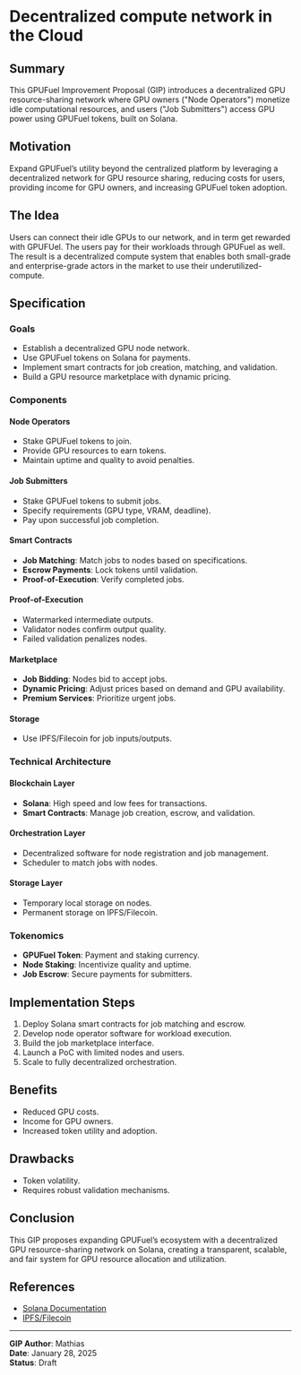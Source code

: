 # Decentralized compute network in the Cloud

## Summary
This GPUFuel Improvement Proposal (GIP) introduces a decentralized GPU resource-sharing network where GPU owners ("Node Operators") monetize idle computational resources, and users ("Job Submitters") access GPU power using GPUFuel tokens, built on Solana.

## Motivation
Expand GPUFuel’s utility beyond the centralized platform by leveraging a decentralized network for GPU resource sharing, reducing costs for users, providing income for GPU owners, and increasing GPUFuel token adoption.

## The Idea
Users can connect their idle GPUs to our network, and in term get rewarded with GPUFUel. The users pay for their workloads through GPUFuel as well. The result is a decentralized compute system that enables both small-grade and enterprise-grade actors in the market to use their underutilized-compute.

## Specification

### Goals
- Establish a decentralized GPU node network.
- Use GPUFuel tokens on Solana for payments.
- Implement smart contracts for job creation, matching, and validation.
- Build a GPU resource marketplace with dynamic pricing.

### Components

#### Node Operators
- Stake GPUFuel tokens to join.
- Provide GPU resources to earn tokens.
- Maintain uptime and quality to avoid penalties.

#### Job Submitters
- Stake GPUFuel tokens to submit jobs.
- Specify requirements (GPU type, VRAM, deadline).
- Pay upon successful job completion.

#### Smart Contracts
- **Job Matching**: Match jobs to nodes based on specifications.
- **Escrow Payments**: Lock tokens until validation.
- **Proof-of-Execution**: Verify completed jobs.

#### Proof-of-Execution
- Watermarked intermediate outputs.
- Validator nodes confirm output quality.
- Failed validation penalizes nodes.

#### Marketplace
- **Job Bidding**: Nodes bid to accept jobs.
- **Dynamic Pricing**: Adjust prices based on demand and GPU availability.
- **Premium Services**: Prioritize urgent jobs.

#### Storage
- Use IPFS/Filecoin for job inputs/outputs.

### Technical Architecture

#### Blockchain Layer
- **Solana**: High speed and low fees for transactions.
- **Smart Contracts**: Manage job creation, escrow, and validation.

#### Orchestration Layer
- Decentralized software for node registration and job management.
- Scheduler to match jobs with nodes.

#### Storage Layer
- Temporary local storage on nodes.
- Permanent storage on IPFS/Filecoin.

### Tokenomics
- **GPUFuel Token**: Payment and staking currency.
- **Node Staking**: Incentivize quality and uptime.
- **Job Escrow**: Secure payments for submitters.

## Implementation Steps
1. Deploy Solana smart contracts for job matching and escrow.
2. Develop node operator software for workload execution.
3. Build the job marketplace interface.
4. Launch a PoC with limited nodes and users.
5. Scale to fully decentralized orchestration.

## Benefits
- Reduced GPU costs.
- Income for GPU owners.
- Increased token utility and adoption.

## Drawbacks
- Token volatility.
- Requires robust validation mechanisms.


## Conclusion
This GIP proposes expanding GPUFuel’s ecosystem with a decentralized GPU resource-sharing network on Solana, creating a transparent, scalable, and fair system for GPU resource allocation and utilization.

## References
- [Solana Documentation](https://solana.com/developers)
- [IPFS/Filecoin](https://ipfs.io)

---

**GIP Author**: Mathias  
**Date**: January 28, 2025  
**Status**: Draft